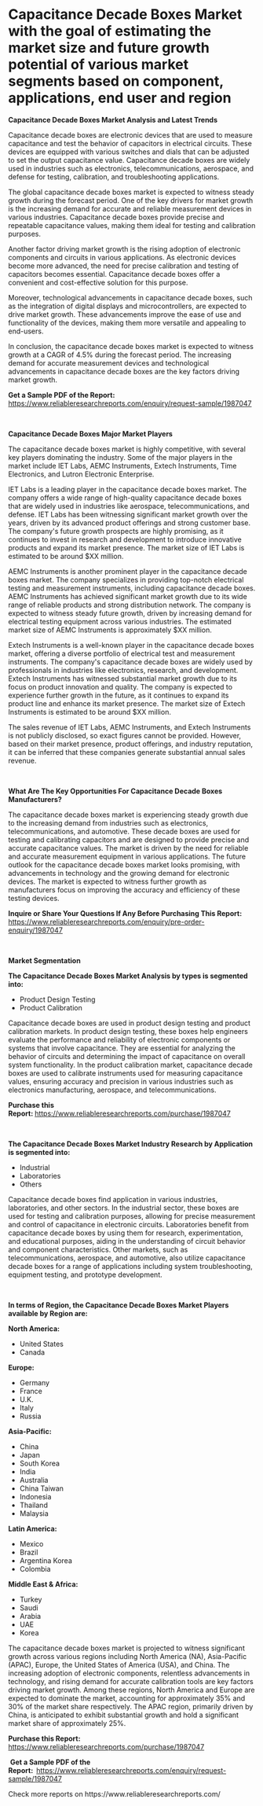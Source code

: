<p><h1>Capacitance Decade Boxes Market with the goal of estimating the market size and future growth potential of various market segments based on component, applications, end user and region</h1></p><p><strong>Capacitance Decade Boxes Market Analysis and Latest Trends</strong></p>
<p><p>Capacitance decade boxes are electronic devices that are used to measure capacitance and test the behavior of capacitors in electrical circuits. These devices are equipped with various switches and dials that can be adjusted to set the output capacitance value. Capacitance decade boxes are widely used in industries such as electronics, telecommunications, aerospace, and defense for testing, calibration, and troubleshooting applications.</p><p>The global capacitance decade boxes market is expected to witness steady growth during the forecast period. One of the key drivers for market growth is the increasing demand for accurate and reliable measurement devices in various industries. Capacitance decade boxes provide precise and repeatable capacitance values, making them ideal for testing and calibration purposes.</p><p>Another factor driving market growth is the rising adoption of electronic components and circuits in various applications. As electronic devices become more advanced, the need for precise calibration and testing of capacitors becomes essential. Capacitance decade boxes offer a convenient and cost-effective solution for this purpose.</p><p>Moreover, technological advancements in capacitance decade boxes, such as the integration of digital displays and microcontrollers, are expected to drive market growth. These advancements improve the ease of use and functionality of the devices, making them more versatile and appealing to end-users.</p><p>In conclusion, the capacitance decade boxes market is expected to witness growth at a CAGR of 4.5% during the forecast period. The increasing demand for accurate measurement devices and technological advancements in capacitance decade boxes are the key factors driving market growth.</p></p>
<p><strong>Get a Sample PDF of the Report:&nbsp;</strong> <a href="https://www.reliableresearchreports.com/enquiry/request-sample/1987047">https://www.reliableresearchreports.com/enquiry/request-sample/1987047</a></p>
<p>&nbsp;</p>
<p><strong>Capacitance Decade Boxes Major Market Players</strong></p>
<p><p>The capacitance decade boxes market is highly competitive, with several key players dominating the industry. Some of the major players in the market include IET Labs, AEMC Instruments, Extech Instruments, Time Electronics, and Lutron Electronic Enterprise. </p><p>IET Labs is a leading player in the capacitance decade boxes market. The company offers a wide range of high-quality capacitance decade boxes that are widely used in industries like aerospace, telecommunications, and defense. IET Labs has been witnessing significant market growth over the years, driven by its advanced product offerings and strong customer base. The company's future growth prospects are highly promising, as it continues to invest in research and development to introduce innovative products and expand its market presence. The market size of IET Labs is estimated to be around $XX million.</p><p>AEMC Instruments is another prominent player in the capacitance decade boxes market. The company specializes in providing top-notch electrical testing and measurement instruments, including capacitance decade boxes. AEMC Instruments has achieved significant market growth due to its wide range of reliable products and strong distribution network. The company is expected to witness steady future growth, driven by increasing demand for electrical testing equipment across various industries. The estimated market size of AEMC Instruments is approximately $XX million.</p><p>Extech Instruments is a well-known player in the capacitance decade boxes market, offering a diverse portfolio of electrical test and measurement instruments. The company's capacitance decade boxes are widely used by professionals in industries like electronics, research, and development. Extech Instruments has witnessed substantial market growth due to its focus on product innovation and quality. The company is expected to experience further growth in the future, as it continues to expand its product line and enhance its market presence. The market size of Extech Instruments is estimated to be around $XX million.</p><p>The sales revenue of IET Labs, AEMC Instruments, and Extech Instruments is not publicly disclosed, so exact figures cannot be provided. However, based on their market presence, product offerings, and industry reputation, it can be inferred that these companies generate substantial annual sales revenue.</p></p>
<p>&nbsp;</p>
<p><strong>What Are The Key Opportunities For Capacitance Decade Boxes Manufacturers?</strong></p>
<p><p>The capacitance decade boxes market is experiencing steady growth due to the increasing demand from industries such as electronics, telecommunications, and automotive. These decade boxes are used for testing and calibrating capacitors and are designed to provide precise and accurate capacitance values. The market is driven by the need for reliable and accurate measurement equipment in various applications. The future outlook for the capacitance decade boxes market looks promising, with advancements in technology and the growing demand for electronic devices. The market is expected to witness further growth as manufacturers focus on improving the accuracy and efficiency of these testing devices.</p></p>
<p><strong>Inquire or Share Your Questions If Any Before Purchasing This Report:</strong> <a href="https://www.reliableresearchreports.com/enquiry/pre-order-enquiry/1987047">https://www.reliableresearchreports.com/enquiry/pre-order-enquiry/1987047</a></p>
<p>&nbsp;</p>
<p><strong>Market Segmentation</strong></p>
<p><strong>The Capacitance Decade Boxes Market Analysis by types is segmented into:</strong></p>
<p><ul><li>Product Design Testing</li><li>Product Calibration</li></ul></p>
<p><p>Capacitance decade boxes are used in product design testing and product calibration markets. In product design testing, these boxes help engineers evaluate the performance and reliability of electronic components or systems that involve capacitance. They are essential for analyzing the behavior of circuits and determining the impact of capacitance on overall system functionality. In the product calibration market, capacitance decade boxes are used to calibrate instruments used for measuring capacitance values, ensuring accuracy and precision in various industries such as electronics manufacturing, aerospace, and telecommunications.</p></p>
<p><strong>Purchase this Report:&nbsp;</strong><a href="https://www.reliableresearchreports.com/purchase/1987047">https://www.reliableresearchreports.com/purchase/1987047</a></p>
<p>&nbsp;</p>
<p><strong>The Capacitance Decade Boxes Market Industry Research by Application is segmented into:</strong></p>
<p><ul><li>Industrial</li><li>Laboratories</li><li>Others</li></ul></p>
<p><p>Capacitance decade boxes find application in various industries, laboratories, and other sectors. In the industrial sector, these boxes are used for testing and calibration purposes, allowing for precise measurement and control of capacitance in electronic circuits. Laboratories benefit from capacitance decade boxes by using them for research, experimentation, and educational purposes, aiding in the understanding of circuit behavior and component characteristics. Other markets, such as telecommunications, aerospace, and automotive, also utilize capacitance decade boxes for a range of applications including system troubleshooting, equipment testing, and prototype development.</p></p>
<p>&nbsp;</p>
<p><strong>In terms of Region, the Capacitance Decade Boxes Market Players available by Region are:</strong></p>
<p>
    <p> <strong> North America: </strong>
        <ul>
            <li>United States</li>
            <li>Canada</li>
        </ul>
        </p> 
    <p> <strong> Europe: </strong>
        <ul>
            <li>Germany</li>
            <li>France</li>
            <li>U.K.</li>
            <li>Italy</li>
            <li>Russia</li>
        </ul>
        </p> 
    <p> <strong> Asia-Pacific: </strong>
        <ul>
            <li>China</li>
            <li>Japan</li>
            <li>South Korea</li>
            <li>India</li>
            <li>Australia</li>
            <li>China Taiwan</li>
            <li>Indonesia</li>
            <li>Thailand</li>
            <li>Malaysia</li>
        </ul>
        </p> 
    <p> <strong> Latin America: </strong>
        <ul>
            <li>Mexico</li>
            <li>Brazil</li>
            <li>Argentina Korea</li>
            <li>Colombia</li>
        </ul>
        </p> 
    <p> <strong> Middle East & Africa: </strong>
        <ul>
            <li>Turkey</li>
            <li>Saudi</li>
            <li>Arabia</li>
            <li>UAE</li>
            <li>Korea</li>
        </ul>
    </p>
    </p>
<p><p>The capacitance decade boxes market is projected to witness significant growth across various regions including North America (NA), Asia-Pacific (APAC), Europe, the United States of America (USA), and China. The increasing adoption of electronic components, relentless advancements in technology, and rising demand for accurate calibration tools are key factors driving market growth. Among these regions, North America and Europe are expected to dominate the market, accounting for approximately 35% and 30% of the market share respectively. The APAC region, primarily driven by China, is anticipated to exhibit substantial growth and hold a significant market share of approximately 25%.</p></p>
<p><strong>Purchase this Report: </strong><a href="https://www.reliableresearchreports.com/purchase/1987047">https://www.reliableresearchreports.com/purchase/1987047</a></p>
<p>&nbsp;<strong>Get a Sample PDF of the Report:&nbsp;&nbsp;</strong><a href="https://www.reliableresearchreports.com/enquiry/request-sample/1987047">https://www.reliableresearchreports.com/enquiry/request-sample/1987047</a></p>
<p><strong></strong></p>
<p>Check more reports on https://www.reliableresearchreports.com/</p>
